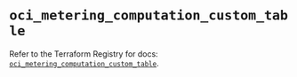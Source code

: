 # `oci_metering_computation_custom_table`

Refer to the Terraform Registry for docs: [`oci_metering_computation_custom_table`](https://registry.terraform.io/providers/hashicorp/oci/7.19.0/docs/resources/metering_computation_custom_table).
